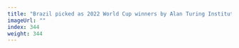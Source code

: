 ```yaml
---
title: "Brazil picked as 2022 World Cup winners by Alan Turing Institute model"
imageUrl: ""
index: 344
weight: 344
---
```

